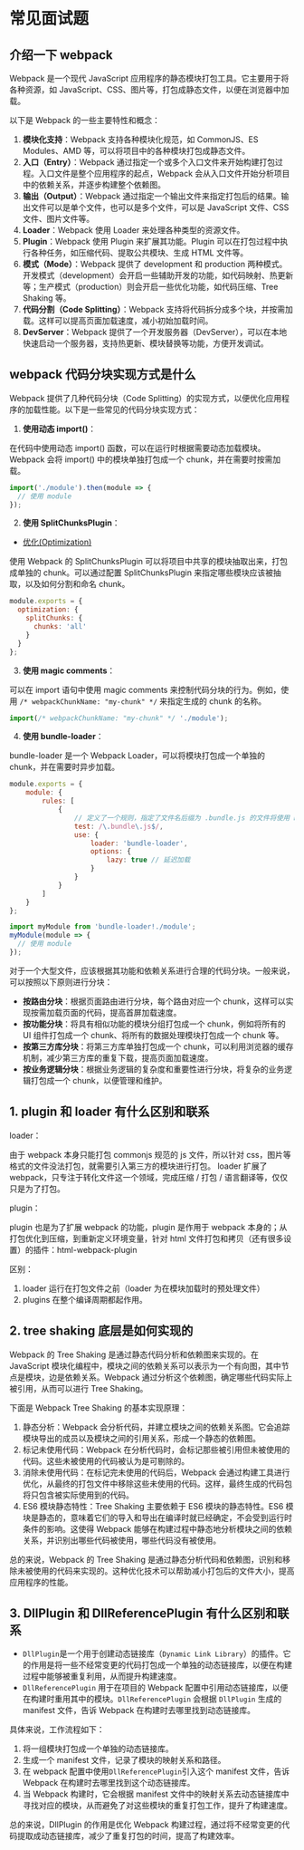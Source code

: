 # 常见面试题

## 介绍一下 webpack

Webpack 是一个现代 JavaScript 应用程序的静态模块打包工具。它主要用于将各种资源，如 JavaScript、CSS、图片等，打包成静态文件，以便在浏览器中加载。

以下是 Webpack 的一些主要特性和概念：

1. **模块化支持**：Webpack 支持各种模块化规范，如 CommonJS、ES Modules、AMD 等，可以将项目中的各种模块打包成静态文件。
2. **入口（Entry）**：Webpack 通过指定一个或多个入口文件来开始构建打包过程。入口文件是整个应用程序的起点，Webpack 会从入口文件开始分析项目中的依赖关系，并逐步构建整个依赖图。
3. **输出（Output）**：Webpack 通过指定一个输出文件来指定打包后的结果。输出文件可以是单个文件，也可以是多个文件，可以是 JavaScript 文件、CSS 文件、图片文件等。
4. **Loader**：Webpack 使用 Loader 来处理各种类型的资源文件。
5. **Plugin**：Webpack 使用 Plugin 来扩展其功能。Plugin 可以在打包过程中执行各种任务，如压缩代码、提取公共模块、生成 HTML 文件等。
6. **模式（Mode）**：Webpack 提供了 development 和 production 两种模式。开发模式（development）会开启一些辅助开发的功能，如代码映射、热更新等；生产模式（production）则会开启一些优化功能，如代码压缩、Tree Shaking 等。
7. **代码分割（Code Splitting）**：Webpack 支持将代码拆分成多个块，并按需加载。这样可以提高页面加载速度，减小初始加载时间。
8. **DevServer**：Webpack 提供了一个开发服务器（DevServer），可以在本地快速启动一个服务器，支持热更新、模块替换等功能，方便开发调试。

## webpack 代码分块实现方式是什么

Webpack 提供了几种代码分块（Code Splitting）的实现方式，以便优化应用程序的加载性能。以下是一些常见的代码分块实现方式：

1. **使用动态 import()**：

在代码中使用动态 import() 函数，可以在运行时根据需要动态加载模块。Webpack 会将 import() 中的模块单独打包成一个 chunk，并在需要时按需加载。

```js
import('./module').then(module => {
  // 使用 module
});
```

2. **使用 SplitChunksPlugin**：

- [优化(Optimization)](https://webpack.docschina.org/configuration/optimization/)

使用 Webpack 的 SplitChunksPlugin 可以将项目中共享的模块抽取出来，打包成单独的 chunk。可以通过配置 SplitChunksPlugin 来指定哪些模块应该被抽取，以及如何分割和命名 chunk。

```js
module.exports = {
  optimization: {
    splitChunks: {
      chunks: 'all'
    }
  }
};
```

3. **使用 magic comments**：

可以在 import 语句中使用 magic comments 来控制代码分块的行为。例如，使用 `/* webpackChunkName: "my-chunk" */` 来指定生成的 chunk 的名称。

```js
import(/* webpackChunkName: "my-chunk" */ './module');
```

4. **使用 bundle-loader**：

bundle-loader 是一个 Webpack Loader，可以将模块打包成一个单独的 chunk，并在需要时异步加载。

```js
module.exports = {
    module: {
        rules: [
            {
                // 定义了一个规则，指定了文件名后缀为 .bundle.js 的文件将使用 bundle-loader 进行处理。
                test: /\.bundle\.js$/,
                use: {
                    loader: 'bundle-loader',
                    options: {
                        lazy: true // 延迟加载
                    }
                }
            }
        ]
    }
};
```

```js
import myModule from 'bundle-loader!./module';
myModule(module => {
  // 使用 module
});
```

对于一个大型文件，应该根据其功能和依赖关系进行合理的代码分块。一般来说，可以按照以下原则进行分块：

- **按路由分块**：根据页面路由进行分块，每个路由对应一个 chunk，这样可以实现按需加载页面的代码，提高首屏加载速度。
- **按功能分块**：将具有相似功能的模块分组打包成一个 chunk，例如将所有的 UI 组件打包成一个 chunk、将所有的数据处理模块打包成一个 chunk 等。
- **按第三方库分块**：将第三方库单独打包成一个 chunk，可以利用浏览器的缓存机制，减少第三方库的重复下载，提高页面加载速度。
- **按业务逻辑分块**：根据业务逻辑的复杂度和重要性进行分块，将复杂的业务逻辑打包成一个 chunk，以便管理和维护。

## 1. plugin 和 loader 有什么区别和联系

loader：

由于 webpack 本身只能打包 commonjs 规范的 js 文件，所以针对 css，图片等格式的文件没法打包，就需要引入第三方的模块进行打包。 loader 扩展了 webpack，只专注于转化文件这一个领域，完成压缩 / 打包 / 语言翻译等，仅仅只是为了打包。

plugin：

plugin 也是为了扩展 webpack 的功能，plugin 是作用于 webpack 本身的；从打包优化到压缩，到重新定义环境变量，针对 html 文件打包和拷贝（还有很多设置）的插件：html-webpack-plugin

区别：

1. loader 运行在打包文件之前（loader 为在模块加载时的预处理文件）
2. plugins 在整个编译周期都起作用。

## 2. tree shaking 底层是如何实现的

Webpack 的 Tree Shaking 是通过静态代码分析和依赖图来实现的。在 JavaScript 模块化编程中，模块之间的依赖关系可以表示为一个有向图，其中节点是模块，边是依赖关系。Webpack 通过分析这个依赖图，确定哪些代码实际上被引用，从而可以进行 Tree Shaking。

下面是 Webpack Tree Shaking 的基本实现原理：

1. 静态分析：Webpack 会分析代码，并建立模块之间的依赖关系图。它会追踪模块导出的成员以及模块之间的引用关系，形成一个静态的依赖图。
2. 标记未使用代码：Webpack 在分析代码时，会标记那些被引用但未被使用的代码。这些未被使用的代码被认为是可剔除的。
3. 消除未使用代码：在标记完未使用的代码后，Webpack 会通过构建工具进行优化，从最终的打包文件中移除这些未使用的代码。这样，最终生成的代码包将只包含被实际使用到的代码。
4. ES6 模块静态特性：Tree Shaking 主要依赖于 ES6 模块的静态特性。ES6 模块是静态的，意味着它们的导入和导出在编译时就已经确定，不会受到运行时条件的影响。这使得 Webpack 能够在构建过程中静态地分析模块之间的依赖关系，并识别出哪些代码被使用，哪些代码没有被使用。

总的来说，Webpack 的 Tree Shaking 是通过静态分析代码和依赖图，识别和移除未被使用的代码来实现的。这种优化技术可以帮助减小打包后的文件大小，提高应用程序的性能。

## 3. DllPlugin 和 DllReferencePlugin 有什么区别和联系

- `DllPlugin`是一个用于创建动态链接库（`Dynamic Link Library`）的插件。它的作用是将一些不经常变更的代码打包成一个单独的动态链接库，以便在构建过程中能够被重复利用，从而提升构建速度。
- `DllReferencePlugin` 用于在项目的 Webpack 配置中引用动态链接库，以便在构建时重用其中的模块。`DllReferencePlugin` 会根据 `DllPlugin` 生成的 manifest 文件，告诉 Webpack 在构建时去哪里找到动态链接库。

具体来说，工作流程如下：

1. 将一组模块打包成一个单独的动态链接库。
2. 生成一个 manifest 文件，记录了模块的映射关系和路径。
3. 在 webpack 配置中使用`DllReferencePlugin`引入这个 manifest 文件，告诉 Webpack 在构建时去哪里找到这个动态链接库。
4. 当 Webpack 构建时，它会根据 manifest 文件中的映射关系去动态链接库中寻找对应的模块，从而避免了对这些模块的重复打包工作，提升了构建速度。

总的来说，DllPlugin 的作用是优化 Webpack 构建过程，通过将不经常变更的代码提取成动态链接库，减少了重复打包的时间，提高了构建效率。
